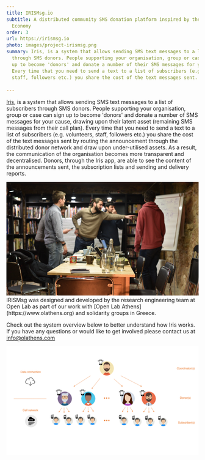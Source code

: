 ```yaml
---
title: IRISMsg.io
subtitle: A distributed community SMS donation platform inspired by the Solidarity
  Economy
order: 3
url: https://irismsg.io
photo: images/project-irismsg.png
summary: Iris, is a system that allows sending SMS text messages to a list of subscribers
  through SMS donors. People supporting your organisation, group or case can sign
  up to become 'donors' and donate a number of their SMS messages for your cause.
  Every time that you need to send a text to a list of subscribers (e.g. volunteers,
  staff, followers etc.) you share the cost of the text messages sent.

---
```

[Iris](irismsg.io/), is a system that allows sending SMS text messages to a list of subscribers through SMS donors. People supporting your organisation, group or case can sign up to become 'donors' and donate a number of SMS messages for your cause, drawing upon their latent asset (remaining SMS messages from their call plan). Every time that you need to send a text to a list of subscribers (e.g. volunteers, staff, followers etc.) you share the cost of the text messages sent by routing the announcement through the distributed donor network and draw upon under-utilised assets. As a result, the communication of the organisation becomes more transparent and decentralised. Donors, through the Iris app, are able to see the content of the announcements sent, the subscription lists and sending and delivery reports.

<img src="/images/iris-msg-planning.png" />
IRISMsg was designed and developed by the research engineering team at Open Lab as part of our work with [Open Lab Athens](https://www.olathens.org) and solidarity groups in Greece.

Check out the system overview below to better understand how Iris works. If you have any questions or would like to get involved please contact us at [info@olathens.com](mailto:info@olathens.com)

<img src="/images/iris-msg-diagram.png" />